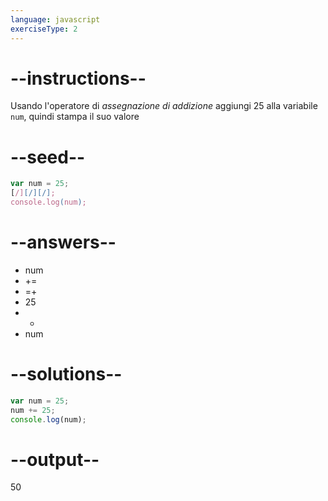 ```yaml
---
language: javascript
exerciseType: 2
---
```


# --instructions--

Usando l'operatore di *assegnazione di addizione* aggiungi 25 alla variabile `num`, quindi stampa il suo valore

# --seed--

```javascript
var num = 25;
[/][/][/];
console.log(num);
```

# --answers--

- num 
- += 
- =+ 
- 25
- + 
- num 

# --solutions--

```javascript
var num = 25;
num += 25;
console.log(num);
```

# --output--

50
